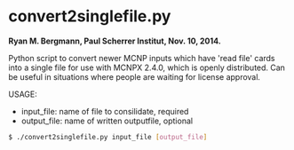 convert2singlefile.py
========
**Ryan M. Bergmann, Paul Scherrer Institut, Nov. 10, 2014.**

Python script to convert newer MCNP inputs which have 'read file' cards into a single file for use with MCNPX 2.4.0, which is openly distributed. Can be useful in situations where people are waiting for license approval.

USAGE:

- input_file:   name of file to consilidate, required
- output_file:  name of written outputfile, optional

``` bash
$ ./convert2singlefile.py input_file [output_file]
```
